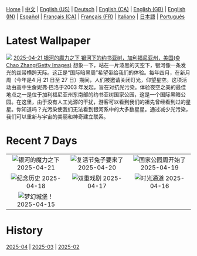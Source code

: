 [Home](../README.md) | [中文](zh-CN.md) | [English (US)](en-US.md) | [Deutsch](de-DE.md) | [English (CA)](en-CA.md) | [English (GB)](en-GB.md) | [English (IN)](en-IN.md) | [Español](es-ES.md) | [Français (CA)](fr-CA.md) | [Français (FR)](fr-FR.md) | [Italiano](it-IT.md) | [日本語](ja-JP.md) | [Português](pt-BR.md)

# Latest Wallpaper
![](https://www.bing.com/th?id=OHR.JoshuaStars_ZH-CN1375098210_UHD.jpg)
[2025-04-21 银河的魔力之下 银河下的约书亚树，加利福尼亚州，美国(© Chao Zhang/Getty Images)](https://www.bing.com/th?id=OHR.JoshuaStars_ZH-CN1375098210_UHD.jpg)
想象一下，站在一片漆黑的天空下，银河像一条发光的丝带横跨天际。这正是“国际暗黑周”希望带给我们的体验。每年四月，在新月周（今年是4 月 21 日至 27 日）期间，人们被邀请关闭灯光，仰望星空。这项活动由高中生詹妮弗·巴洛于2003 年发起，旨在对抗光污染。体验夜空之美的最佳地点之一是位于加利福尼亚州东南部的约书亚树国家公园，这是一个国际黑暗公园。在这里，由于没有人工光源的干扰，游客可以看到我们的祖先曾经看到过的星星。你知道吗？光污染使我们无法看到银河系中的大多数星星。通过减少光污染，我们可以重新与宇宙的美丽和神奇建立联系。

# Recent 7 Days
|  |  |  |
|:---:|:---:|:---:|
| ![](https://www.bing.com/th?id=OHR.JoshuaStars_ZH-CN1375098210_400x240.jpg "银河的魔力之下") 2025-04-21 | ![](https://www.bing.com/th?id=OHR.BunnyLove_ZH-CN1145897965_400x240.jpg "复活节兔子要来了") 2025-04-20 | ![](https://www.bing.com/th?id=OHR.ZionValley_ZH-CN0611524754_400x240.jpg "国家公园周开始了") 2025-04-19 |
| ![](https://www.bing.com/th?id=OHR.GoremeTurkey_ZH-CN0255739302_400x240.jpg "纪念历史") 2025-04-18 | ![](https://www.bing.com/th?id=OHR.EcuadorBird_ZH-CN3676173654_400x240.jpg "双重戏剧") 2025-04-17 | ![](https://www.bing.com/th?id=OHR.KachinaBridge_ZH-CN3333793502_400x240.jpg "时光通道") 2025-04-16 |
| ![](https://www.bing.com/th?id=OHR.CerezoEnFlor_ZH-CN2951543796_400x240.jpg "梦幻城堡！") 2025-04-15 |  |  |

# History
[2025-04](../archives/wallpaper/zh-CN/w_2025_04.md) | [2025-03](../archives/wallpaper/zh-CN/w_2025_03.md) | [2025-02](../archives/wallpaper/zh-CN/w_2025_02.md)
